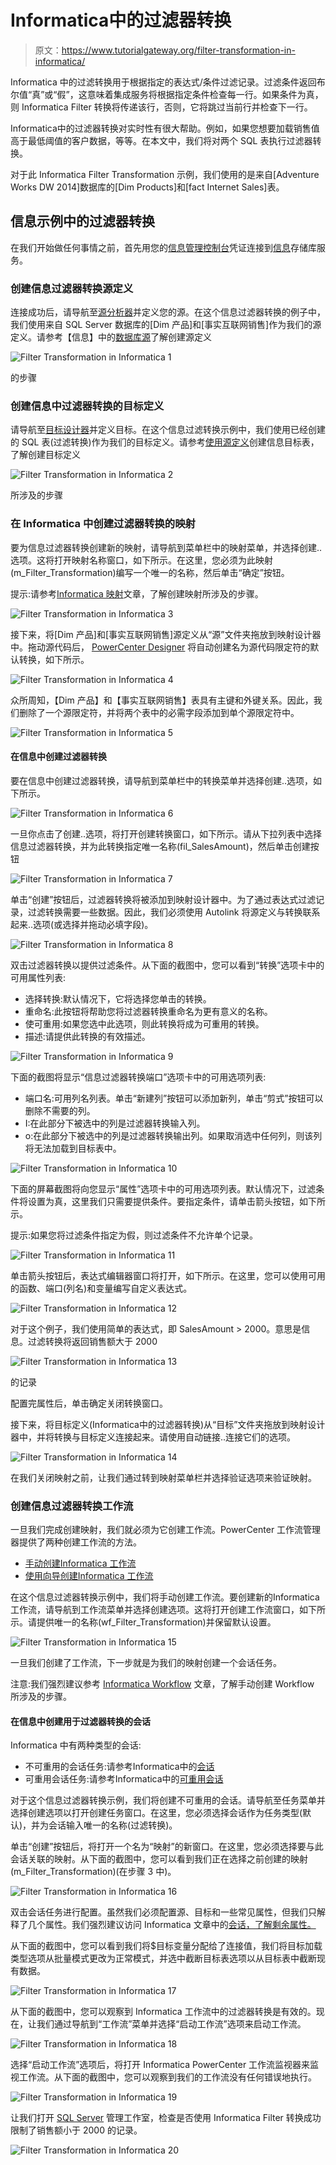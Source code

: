 # Informatica中的过滤器转换

> 原文：<https://www.tutorialgateway.org/filter-transformation-in-informatica/>

Informatica 中的过滤转换用于根据指定的表达式/条件过滤记录。过滤条件返回布尔值“真”或“假”，这意味着集成服务将根据指定条件检查每一行。如果条件为真，则 Informatica Filter 转换将传递该行，否则，它将跳过当前行并检查下一行。

Informatica中的过滤器转换对实时性有很大帮助。例如，如果您想要加载销售值高于最低阈值的客户数据，等等。在本文中，我们将对两个 SQL 表执行过滤器转换。

对于此 Informatica Filter Transformation 示例，我们使用的是来自[Adventure Works DW 2014]数据库的[Dim Products]和[fact Internet Sales]表。

## 信息示例中的过滤器转换

在我们开始做任何事情之前，首先用您的[信息管理控制台](https://www.tutorialgateway.org/informatica-admin-console/)凭证连接到[信息](https://www.tutorialgateway.org/informatica/)存储库服务。

### 创建信息过滤器转换源定义

连接成功后，请导航至[源分析器](https://www.tutorialgateway.org/informatica-source-analyzer/)并定义您的源。在这个信息过滤器转换的例子中，我们使用来自 SQL Server 数据库的[Dim 产品]和[事实互联网销售]作为我们的源定义。请参考【信息】中的[数据库源](https://www.tutorialgateway.org/database-source-in-informatica/)了解创建源定义

![Filter Transformation in Informatica 1](img/f209a58cc7097700143cfedb36882939.png)

的步骤

### 创建信息中过滤器转换的目标定义

请导航至[目标设计器](https://www.tutorialgateway.org/target-designer-in-informatica/)并定义目标。在这个信息过滤转换示例中，我们使用已经创建的 SQL 表(过滤转换)作为我们的目标定义。请参考[使用源定义](https://www.tutorialgateway.org/create-informatica-target-table-using-source-definition/)创建信息目标表，了解创建目标定义

![Filter Transformation in Informatica 2](img/434ca207f8131463b5f7896c450d9b68.png)

所涉及的步骤

### 在 Informatica 中创建过滤器转换的映射

要为信息过滤器转换创建新的映射，请导航到菜单栏中的映射菜单，并选择创建..选项。这将打开映射名称窗口，如下所示。在这里，您必须为此映射(m_Filter_Transformation)编写一个唯一的名称，然后单击“确定”按钮。

提示:请参考[Informatica 映射](https://www.tutorialgateway.org/informatica-mapping/)文章，了解创建映射所涉及的步骤。

![Filter Transformation in Informatica 3](img/973d8c0ea51e8fc881f9b7125cec8dc2.png)

接下来，将[Dim 产品]和[事实互联网销售]源定义从“源”文件夹拖放到映射设计器中。拖动源代码后， [PowerCenter Designer](https://www.tutorialgateway.org/informatica-powercenter-designer/) 将自动创建名为源代码限定符的默认转换，如下所示。

![Filter Transformation in Informatica 4](img/4ed72da36038aabd3616b463d58ada60.png)

众所周知，【Dim 产品】和【事实互联网销售】表具有主键和外键关系。因此，我们删除了一个源限定符，并将两个表中的必需字段添加到单个源限定符中。

![Filter Transformation in Informatica 5](img/71135aec1781b78f5ba0371e9b436536.png)

#### 在信息中创建过滤器转换

要在信息中创建过滤器转换，请导航到菜单栏中的转换菜单并选择创建..选项，如下所示。

![Filter Transformation in Informatica 6](img/2688bd035434ea85a1335962a53cca1c.png)

一旦你点击了创建..选项，将打开创建转换窗口，如下所示。请从下拉列表中选择信息过滤器转换，并为此转换指定唯一名称(fil_SalesAmount)，然后单击创建按钮

![Filter Transformation in Informatica 7](img/c8f3abf32ee68b78aaff635b6e4ff694.png)

单击“创建”按钮后，过滤器转换将被添加到映射设计器中。为了通过表达式过滤记录，过滤转换需要一些数据。因此，我们必须使用 Autolink 将源定义与转换联系起来..选项(或选择并拖动必填字段)。

![Filter Transformation in Informatica 8](img/0309679e02eb110f1b3339cace5184a2.png)

双击过滤器转换以提供过滤条件。从下面的截图中，您可以看到“转换”选项卡中的可用属性列表:

*   选择转换:默认情况下，它将选择您单击的转换。
*   重命名:此按钮将帮助您将过滤器转换重命名为更有意义的名称。
*   使可重用:如果您选中此选项，则此转换将成为可重用的转换。
*   描述:请提供此转换的有效描述。

![Filter Transformation in Informatica 9](img/0311a51c35a7fc624ed2c8fd2790104b.png)

下面的截图将显示“信息过滤器转换端口”选项卡中的可用选项列表:

*   端口名:可用列名列表。单击“新建列”按钮可以添加新列，单击“剪式”按钮可以删除不需要的列。
*   I:在此部分下被选中的列是过滤器转换输入列。
*   o:在此部分下被选中的列是过滤器转换输出列。如果取消选中任何列，则该列将无法加载到目标表中。

![Filter Transformation in Informatica 10](img/ae237103f8ab6b571f3aa100eaf27cc8.png)

下面的屏幕截图将向您显示“属性”选项卡中的可用选项列表。默认情况下，过滤条件将设置为真，这里我们只需要提供条件。要指定条件，请单击箭头按钮，如下所示。

提示:如果您将过滤条件指定为假，则过滤条件不允许单个记录。

![Filter Transformation in Informatica 11](img/cc55412b344873bd9b885b02ada7dd5c.png)

单击箭头按钮后，表达式编辑器窗口将打开，如下所示。在这里，您可以使用可用的函数、端口(列名)和变量编写自定义表达式。

![Filter Transformation in Informatica 12](img/f5187d167839887b2c50d73e6595611b.png)

对于这个例子，我们使用简单的表达式，即 SalesAmount > 2000。意思是信息。过滤转换将返回销售额大于 2000

![Filter Transformation in Informatica 13](img/b989b4206b4ce748de9df96f125d6623.png)

的记录

配置完属性后，单击确定关闭转换窗口。

接下来，将目标定义(Informatica中的过滤器转换)从“目标”文件夹拖放到映射设计器中，并将转换与目标定义连接起来。请使用自动链接..连接它们的选项。

![Filter Transformation in Informatica 14](img/e119b909c445f7fb2742aef3ecea9218.png)

在我们关闭映射之前，让我们通过转到映射菜单栏并选择验证选项来验证映射。

### 创建信息过滤器转换工作流

一旦我们完成创建映射，我们就必须为它创建工作流。PowerCenter 工作流管理器提供了两种创建工作流的方法。

*   [手动创建Informatica 工作流](https://www.tutorialgateway.org/informatica-workflow/)
*   [使用向导创建Informatica 工作流](https://www.tutorialgateway.org/informatica-workflow-using-wizard/)

在这个信息过滤器转换示例中，我们将手动创建工作流。要创建新的Informatica 工作流，请导航到工作流菜单并选择创建选项。这将打开创建工作流窗口，如下所示。请提供唯一的名称(wf_Filter_Transformation)并保留默认设置。

![Filter Transformation in Informatica 15](img/a1d7622a6cd529b3a0b9523cc24c441e.png)

一旦我们创建了工作流，下一步就是为我们的映射创建一个会话任务。

注意:我们强烈建议参考 [Informatica Workflow](https://www.tutorialgateway.org/informatica-workflow/) 文章，了解手动创建 Workflow 所涉及的步骤。

#### 在信息中创建用于过滤器转换的会话

Informatica 中有两种类型的会话:

*   不可重用的会话任务:请参考Informatica中的[会话](https://www.tutorialgateway.org/session-in-informatica/)
*   可重用会话任务:请参考Informatica中的[可重用会话](https://www.tutorialgateway.org/reusable-session-in-informatica/)

对于这个信息过滤器转换示例，我们将创建不可重用的会话。请导航至任务菜单并选择创建选项以打开创建任务窗口。在这里，您必须选择会话作为任务类型(默认)，并为会话输入唯一的名称(过滤转换)。

单击“创建”按钮后，将打开一个名为“映射”的新窗口。在这里，您必须选择要与此会话关联的映射。从下面的截图中，您可以看到我们正在选择之前创建的映射(m_Filter_Transformation)(在步骤 3 中)。

![Filter Transformation in Informatica 16](img/c6ab5dba13da955b8555e281c488737e.png)

双击会话任务进行配置。虽然我们必须配置源、目标和一些常见属性，但我们只解释了几个属性。我们强烈建议访问 Informatica 文章中的[会话，了解剩余属性。](https://www.tutorialgateway.org/session-in-informatica/)

从下面的截图中，您可以看到我们将$目标变量分配给了连接值，我们将目标加载类型选项从批量模式更改为正常模式，并选中截断目标表选项以从目标表中截断现有数据。

![Filter Transformation in Informatica 17](img/a91d3e370f3e61a7df306865cbf0cad8.png)

从下面的截图中，您可以观察到 Informatica 工作流中的过滤器转换是有效的。现在，让我们通过导航到“工作流”菜单并选择“启动工作流”选项来启动工作流。

![Filter Transformation in Informatica 18](img/6d2ad8febde737f44f8facddf480061c.png)

选择“启动工作流”选项后，将打开 Informatica PowerCenter 工作流监视器来监视工作流。从下面的截图中，您可以观察到我们的工作流没有任何错误地执行。

![Filter Transformation in Informatica 19](img/d184b00078bcfe91d0e2dc30e628b6c2.png)

让我们打开 [SQL Server](https://www.tutorialgateway.org/sql/) 管理工作室，检查是否使用 Informatica Filter 转换成功限制了销售额小于 2000 的记录。

![Filter Transformation in Informatica 20](img/30c58b0275d949fe54fe8cd2bc444784.png)